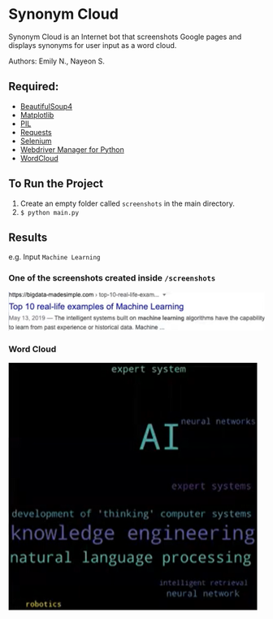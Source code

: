 # Synonym Cloud
Synonym Cloud is an Internet bot that screenshots Google pages and displays synonyms for user input as a word cloud.

Authors: Emily N., Nayeon S.

## Required:
- [BeautifulSoup4](https://www.crummy.com/software/BeautifulSoup/bs4/doc/)
- [Matplotlib](https://matplotlib.org/3.5.0/index.html)
- [PIL](https://pillow.readthedocs.io/en/stable/)
- [Requests](https://docs.python-requests.org/en/latest/)
- [Selenium](https://selenium-python.readthedocs.io/)
- [Webdriver Manager for Python](https://github.com/SergeyPirogov/webdriver_manager)
- [WordCloud](https://amueller.github.io/word_cloud/)

## To Run the Project
1. Create an empty folder called `screenshots` in the main directory.
2. `$ python main.py`

## Results
e.g. Input `Machine Learning`
### One of the screenshots created inside `/screenshots`
![Google Screenshot](/assets/google_screenshot.png)
### Word Cloud
![Word Cloud](/assets/word_cloud.png)
